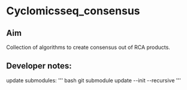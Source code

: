 # Cyclomicsseq_consensus

## Aim
Collection of algorithms to create consensus out of RCA products.


## Developer notes:
update submodules:
''' bash
git submodule update --init --recursive
'''
